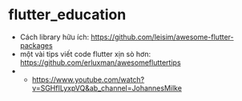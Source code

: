 # flutter_education

- Cách library hữu ích: https://github.com/leisim/awesome-flutter-packages
- một vài tips viết code flutter xịn sò hơn: https://github.com/erluxman/awesomefluttertips
- - https://www.youtube.com/watch?v=SGHfILyxpVQ&ab_channel=JohannesMilke
